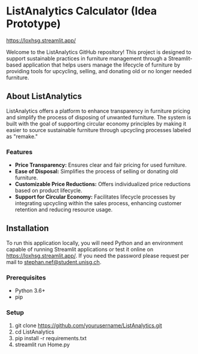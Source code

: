 # ListAnalytics Calculator (Idea Prototype)
https://loxhsg.streamlit.app/

Welcome to the ListAnalytics GitHub repository! 
This project is designed to support sustainable practices in furniture management through a Streamlit-based application that helps users manage the lifecycle of furniture by providing tools for upcycling, selling, and donating old or no longer needed furniture.

## About ListAnalytics

ListAnalytics offers a platform to enhance transparency in furniture pricing and simplify the process of disposing of unwanted furniture. 
The system is built with the goal of supporting circular economy principles by making it easier to source sustainable furniture through upcycling processes labeled as "remake."

### Features

- **Price Transparency:** Ensures clear and fair pricing for used furniture.
- **Ease of Disposal:** Simplifies the process of selling or donating old furniture.
- **Customizable Price Reductions:** Offers individualized price reductions based on product lifecycle.
- **Support for Circular Economy:** Facilitates lifecycle processes by integrating upcycling within the sales process, enhancing customer retention and reducing resource usage.

## Installation

To run this application locally, you will need Python and an environment capable of running Streamlit applications or test it online on https://loxhsg.streamlit.app/.
If you need the password please request per mail to stephan.nef@student.unisg.ch.

### Prerequisites

- Python 3.6+
- pip

### Setup

1. git clone https://github.com/yourusername/ListAnalytics.git
2. cd ListAnalytics
3. pip install -r requirements.txt
4. streamlit run Home.py


